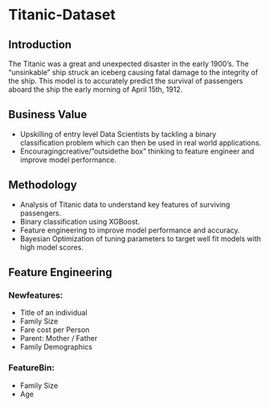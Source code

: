 # Titanic-Dataset

## Introduction

The Titanic was a great and unexpected disaster in the early 1900’s. The “unsinkable” ship struck an iceberg causing fatal damage to the integrity of the ship.  This model is to accurately predict the survival of passengers aboard the ship the early morning of April 15th, 1912.

## Business Value

* Upskilling of entry level Data Scientists by tackling a binary classification problem which can then be used in real world applications.
* Encouragingcreative/”outsidethe box” thinking to feature engineer and improve model performance.

## Methodology

* Analysis of Titanic data to understand key features of surviving passengers.
* Binary classification using XGBoost.
* Feature engineering to improve model performance and accuracy.
* Bayesian Optimization of tuning parameters to target well fit models with high model scores.
 
 ## Feature Engineering
### Newfeatures:
* Title of an individual
* Family Size
* Fare cost per Person
* Parent: Mother / Father
* Family Demographics
### FeatureBin:
* Family Size
* Age
